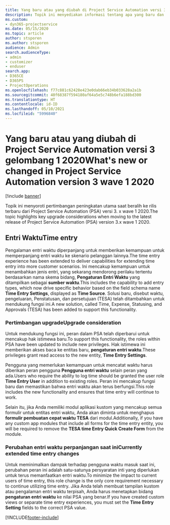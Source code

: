 ```yaml
---
title: Yang baru atau yang diubah di Project Service Automation versi 3.x gelombang 1 2020
description: Topik ini menyediakan informasi tentang apa yang baru dan diubah dalam Project Service Automation versi 3 gelombang 1 2020.
ms.custom:
- dyn365-projectservice
ms.date: 05/15/2020
ms.topic: article
author: stsporen
ms.author: stsporen
audience: Admin
search.audienceType:
- admin
- customizer
- enduser
search.app:
- D365CE
- D365PS
- ProjectOperations
ms.openlocfilehash: f77c881c62428e423e0dab66eb34b033628a2a1b
ms.sourcegitcommit: 40f68387f594180af64a5e5c748b6efa188bd300
ms.translationtype: HT
ms.contentlocale: id-ID
ms.lasthandoff: 05/10/2021
ms.locfileid: "5996840"
---
```

# <a name="whats-new-or-changed-in-project-service-automation-version-3-wave-1-2020"></a><span data-ttu-id="534d0-103">Yang baru atau yang diubah di Project Service Automation versi 3 gelombang 1 2020</span><span class="sxs-lookup"><span data-stu-id="534d0-103">What's new or changed in Project Service Automation version 3 wave 1 2020</span></span>

[!include [banner](../includes/psa-now-project-operations.md)]

<span data-ttu-id="534d0-104">Topik ini menyoroti pertimbangan peningkatan utama saat beralih ke rilis terbaru dari Project Service Automation (PSA) versi 3. x wave 1 2020.</span><span class="sxs-lookup"><span data-stu-id="534d0-104">The topic highlights key upgrade considerations when moving to the latest release of Project Service Automation (PSA) version 3.x wave 1 2020.</span></span>

## <a name="time-entry"></a><span data-ttu-id="534d0-105">Entri Waktu</span><span class="sxs-lookup"><span data-stu-id="534d0-105">Time entry</span></span>
<span data-ttu-id="534d0-106">Pengalaman entri waktu diperpanjang untuk memberikan kemampuan untuk memperpanjang entri waktu ke skenario pelanggan lainnya.</span><span class="sxs-lookup"><span data-stu-id="534d0-106">The time entry experience has been extended to deliver capabilities for extending time entry into more customer scenarios.</span></span> <span data-ttu-id="534d0-107">Ini mencakup kemampuan untuk menambahkan jenis entri, yang sekarang mendorong perilaku tertentu berdasarkan nama skema bidang, **Pengaturan Entri Waktu** yang ditampilkan sebagai **sumber waktu**.</span><span class="sxs-lookup"><span data-stu-id="534d0-107">This includes the capability to add entry types, which now drive specific behavior based on the field schema name **Time Entry Settings**, displayed as **Time Source**.</span></span> <span data-ttu-id="534d0-108">Solusi baru, disebut waktu, pengeluaran, Penstatusan, dan persetujuan (TESA) telah ditambahkan untuk mendukung fungsi ini.</span><span class="sxs-lookup"><span data-stu-id="534d0-108">A new solution, called Time, Expense, Statusing, and Approvals (TESA) has been added to support this functionality.</span></span>

### <a name="upgrade-consideration"></a><span data-ttu-id="534d0-109">Pertimbangan upgrade</span><span class="sxs-lookup"><span data-stu-id="534d0-109">Upgrade consideration</span></span>
<span data-ttu-id="534d0-110">Untuk mendukung fungsi ini, peran dalam PSA telah diperbarui untuk mencakup hak istimewa baru.</span><span class="sxs-lookup"><span data-stu-id="534d0-110">To support this functionality, the roles within PSA have been updated to include new privileges.</span></span> <span data-ttu-id="534d0-111">Hak istimewa ini memberikan akses baca ke entitas baru, **pengaturan entri waktu**.</span><span class="sxs-lookup"><span data-stu-id="534d0-111">These privileges grant read access to the new entity, **Time Entry Settings**.</span></span>

<span data-ttu-id="534d0-112">Pengguna yang memerlukan kemampuan untuk mencatat waktu harus diberikan peran pengguna **Pengguna entri waktu** selain peran yang ada.</span><span class="sxs-lookup"><span data-stu-id="534d0-112">Users who require the ability to log time should be granted the user role **Time Entry User** in addition to existing roles.</span></span> <span data-ttu-id="534d0-113">Peran ini mencakup fungsi baru dan memastikan bahwa entri waktu akan terus berfungsi.</span><span class="sxs-lookup"><span data-stu-id="534d0-113">This role includes the new functionality and ensures that time entry will continue to work.</span></span>

<span data-ttu-id="534d0-114">Selain itu, jika Anda memiliki modul aplikasi kustom yang mencakup semua formulir untuk entitas entri waktu, Anda akan diminta untuk menghapus **formulir pembuatan cepat waktu TESA** dari modul.</span><span class="sxs-lookup"><span data-stu-id="534d0-114">Additionally, if you have any custom app modules that include all forms for the time entry entity, you will be required to remove the **TESA time Entry Quick Create Form** from the module.</span></span>

### <a name="currently-extended-time-entry-changes"></a><span data-ttu-id="534d0-115">Perubahan entri waktu perpanjangan saat ini</span><span class="sxs-lookup"><span data-stu-id="534d0-115">Currently extended time entry changes</span></span>
<span data-ttu-id="534d0-116">Untuk meminimalkan dampak terhadap pengguna waktu masuk saat ini, perubahan peran ini adalah satu-satunya persyaratan inti yang diperlukan untuk terus memanfaatkan entri waktu.</span><span class="sxs-lookup"><span data-stu-id="534d0-116">To minimize the impact to current users of time entry, this role change is the only core requirement necessary to continue utilizing time entry.</span></span> <span data-ttu-id="534d0-117">Jika Anda telah membuat tampilan kustom atau pengalaman entri waktu terpisah, Anda harus menetapkan bidang **pengaturan entri waktu** ke nilai PSA yang benar.</span><span class="sxs-lookup"><span data-stu-id="534d0-117">If you have created custom views or separate time entry experiences, you must set the **Time Entry Setting** fields to the correct PSA value.</span></span>


[!INCLUDE[footer-include](../includes/footer-banner.md)]